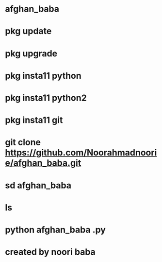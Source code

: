 # afghan_baba
# pkg update
# pkg upgrade
# pkg insta11 python
# pkg insta11 python2
# pkg insta11 git
# git clone https://github.com/Noorahmadnoorie/afghan_baba.git
# sd afghan_baba
# ls
# python afghan_baba .py
# created by noori baba 
